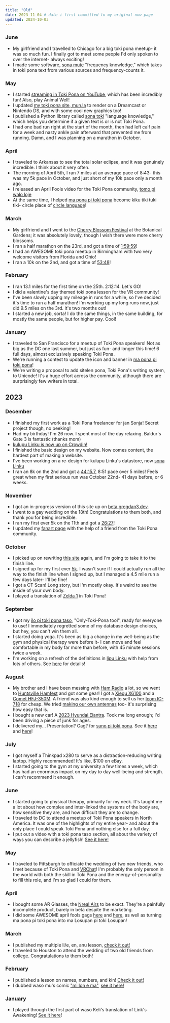 ```yaml
---
title: "Old"
date: 2023-11-04 # date i first committed to my original now page
updated: 2024-10-03
---
```


### June

- My girlfriend and I travelled to Chicago for a big toki pona meetup- it was so
  much fun. I finally got to meet some people I'd only spoken to over the
  internet- always exciting!
- I made some software, [sona mute](https://github.com/gregdan3/sona-mute)
  "frequency knowledge," which takes in toki pona text from various sources and
  frequency-counts it.

### May

- I started
  [streaming in Toki Pona on YouTube](https://www.youtube.com/@gregdan3d/streams),
  which has been incredibly fun! Also, play Animal Well!
- I updated [my toki pona site, mun.la](https://mun.la) to render on a Dreamcast
  or Nintendo DS, and with some cool new graphics too!
- I published a Python library called
  [sona toki](https://github.com/gregdan3/sona-toki/) "language knowledge,"
  which helps you determine if a given text is or is not Toki Pona.
- I had one bad run right at the start of the month, then had left calf pain for
  a week and nasty ankle pain afterward that prevented me from running. Damn,
  and I was planning on a marathon in October.

### April

- I traveled to Arkansas to see the total solar eclipse, and it was genuinely
  incredible. I think about it very often.
- The morning of April 5th, I ran 7 miles at an average pace of 8:43- this was
  my 5k pace in October, and just short of my 10k pace only a month ago.
- I released an April Fools video for the Toki Pona community,
  [tomo pi walo loje](https://youtu.be/liZCeOD9-gI)
- At the same time, I helped [ma pona pi toki pona](https://discord.gg/mapona)
  become kiku tiki tuki tiki- circle place of
  [circle language](https://tiger.kittycat.homes/made/conlang/tuki-tiki/cheat-sheet.pdf)!

### March

- My girlfriend and I went to the
  [Cherry Blossom Festival](https://japanalabama.com/Cherry-Blossom-Festival) at
  the Botanical Gardens; it was absolutely lovely, though I wish there were more
  cherry blossoms.
- I ran a half marathon on the 23rd, and got a time of
  [1:59:59](https://runsignup.com/Race/Results/102420/IndividualResult/gsqK?resultSetId=444401#U80855384)!
- I had an AWESOME toki pona meetup in Birmingham with two very welcome visitors
  from Florida and Ohio!
- I ran a 10k on the 2nd, and got a time of
  [53:48](https://runsignup.com/Race/Results/27993/IndividualResult/gZtq#U80855384)!

### February

- I ran 13.1 miles for the first time on the 25th. 2:12:14. Let's GO!
- I did a valentine's day themed toki pona lesson for the VR community!
- I've been slowly upping my mileage in runs for a while, so I've decided it's
  time to run a half marathon! I'm working up my long runs now, just did 9.5
  miles on the 3rd. It's two months out!
- I started a new job, sorta! I do the same things, in the same building, for
  mostly the same people, but for higher pay. Cool!

### January

- I traveled to San Francisco for a meetup of Toki Pona speakers! Not as big as
  the DC one last summer, but just as fun- and longer this time! 6 full days,
  almost exclusively speaking Toki Pona.
- We're running a contest to update the icon and banner in
  [ma pona pi toki pona](https://discord.gg/mapona)!
- We're writing a proposal to add sitelen pona, Toki Pona's writing system, to
  Unicode! It's a huge effort across the community, although there are
  surprisingly few writers in total.

## 2023

### December

- I finished my first work as a Toki Pona freelancer for jan Sonja! Secret
  project though, no peeking!
- Had my birthday! I'm 26 now. I spent most of the day relaxing. Baldur's Gate 3
  is fantastic (thanks mom)
- [kulupu Linku is now up on Crowdin!](https://linku.crowdin.com)
- I finished the basic design on my website. Now comes content, the hardest part
  of making a website.
- I've been working on a re-design for kulupu Linku's datastore, now
  [sona Linku](https://github.com/lipu-linku/sona)
- I ran an 8k on the 2nd and got a
  [44:15.7](https://runsignup.com/Race/Results/113352/IndividualResult/bZqJ#U80855384),
  8:51 pace over 5 miles! Feels great when my first serious run was October
  22nd- 41 days before, or 6 weeks.

### November

- I got an in-progress version of this site up on
  [beta.gregdan3.dev](https://beta.gregdan3.dev).
- I went to a gay wedding on the 18th! Congratulations to them both, and thank
  you for being incredible.
- I ran my first ever 5k on the 11th and got a
  [26:27](https://runsignup.com/Race/Results/153664/IndividualResult/gLZG?resultSetId=420758#U80855384)!
- I updated my [fanart page](https://mun.la/fanart) with the help of a friend
  from the Toki Pona community.

### October

- I picked up on rewriting [this site](https://gregdan3.dev) again, and I'm
  going to take it to the finish line.
- I signed up for my first ever [5k](https://en.wikipedia.org/wiki/5K_run). I
  wasn't sure if I could actually run all the way to the finish line when I
  signed up, but I managed a 4.5 mile run a few days later- I'll be fine!
- I got a CT Scan! Long story, but I'm mostly okay. It's weird to see the inside
  of your own body.
- I played a translation of [Zelda 1](https://youtu.be/SkiiabwexcA) in Toki
  Pona!

### September

- I got my
  [ilo pi toki pona taso](https://github.com/gregdan3/ilo-pi-toki-pona-taso),
  "Only-Toki-Pona tool", ready for everyone to use! I immediately regretted some
  of my database design choices, but hey, you can't win them all.
- I started doing yoga. It's been as big a change in my well-being as the gym
  and physical therapy were before it- I can move and feel comfortable in my
  body far more than before, with 45 minute sessions twice a week.
- I'm working on a refresh of the definitions in [lipu Linku](https://linku.la)
  with help from lots of others. See
  [here](https://github.com/lipu-linku/pali-nimi/) for details!

### August

- My brother and I have been messing with
  [Ham Radio](https://en.wikipedia.org/wiki/Ham_Radio) a lot, so we went to
  [Huntsville Hamfest](https://hamfest.org/) and got some gear! I got a
  [Xiegu X6100](https://www.radioddity.com/products/xiegu-x6100) and a
  [Comet HFJ-350M](https://www.dxengineering.com/parts/cma-hfj-350m). A friend
  was also kind enough to sell us her
  [Icom IC-718](https://www.dxengineering.com/parts/ico-ic-718) for cheap. We
  tried [making our own antennas](https://youtu.be/oR1UXAZTucU) too- it's
  surprising how easy that is.
- I bought a new car! A [2023 Hyundai Elantra](). Took me long enough; I'd been
  driving a piece of junk for ages.
- I delivered my... Presentation? Gag? for
  [suno pi toki pona](https://suno.pona.la/2023/). See it
  [here](https://youtu.be/_awfcwuJhpk) and [here](https://youtu.be/AgkDx8dIAio)!

### July

- I got myself a Thinkpad x280 to serve as a distraction-reducing writing
  laptop. Highly recommended! It's like, $100 on eBay.
- I started going to the gym at my university a few times a week, which has had
  an enormous impact on my day to day well-being and strength. I can't recommend
  it enough.

### June

- I started going to physical therapy, primarily for my neck. It's taught me a
  lot about how complex and inter-linked the systems of the body are, how
  sensitive they are, and how difficult they are to change.
- I traveled to DC to attend a meetup of Toki Pona speakers in North America. It
  was one of the highlights of my entire year- and about the only place I could
  speak Toki Pona and nothing else for a full day.
- I put out a video with a toki pona taso section, all about the variety of ways
  you can describe a jellyfish!
  [See it here!](https://www.youtube.com/watch?v=4ituR4S-NS0)

### May

- I traveled to Pittsburgh to officiate the wedding of two new friends, who I
  met because of Toki Pona and [VRChat](https://vrchat.com)! I'm probably the
  only person in the world with both the skill in Toki Pona and the
  energy-of-personality to fill this role, and I'm so glad I could for them.

### April

- I bought some AR Glasses, the [Nreal Airs](https://www.nreal.ai/) to be exact.
  They're a painfully incomplete product, barely in beta despite the marketing.
- I did some AWESOME april fools gags
  [here](https://www.youtube.com/watch?v=Ywy9Fa8wcOI) and
  [here](https://www.youtube.com/watch?v=gxe0cHuSBG4), as well as turning ma
  pona pi toki pona into ma Losupan pi toki Losupan!

### March

- I published my multiple li/e, en, anu lesson,
  [check it out!](https://www.youtube.com/watch?v=BGsodPu9UAw)
- I traveled to Houston to attend the wedding of two old friends from college.
  Congratulations to them both!

### February

- I published a lesson on names, numbers, and kin!
  [Check it out!](https://youtu.be/P0N1S5jBujI)
- I dubbed waso mu's comic
  ["mi lon e ma"](https://waso-mu.nekoweb.org/drawings/),
  [see it here!](https://youtu.be/GU9PEZ9TARs)

### January

- I played through the first part of waso Keli's translation of Link's
  Awakening! [See it here](https://youtu.be/xi8gUvqyMm4)!
